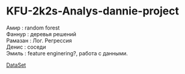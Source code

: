 # KFU-2k2s-Analys-dannie-project

Амир : random forest</br>
Фаннур : деревья решений</br>
Рамазан : Лог. Регрессия</br>
Денис : соседи</br>
Эмиль : feature enginering?, работа с данными.</br>


[DataSet](https://www.kaggle.com/datasets/satoshidatamoto/the-success-of-bank-telemarketinge)
